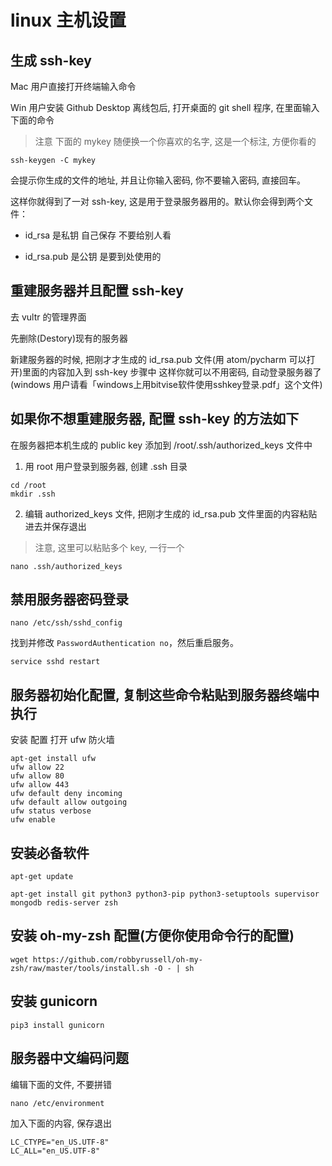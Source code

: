 # linux 主机设置

## 生成 ssh-key

Mac 用户直接打开终端输入命令

Win 用户安装 Github Desktop 离线包后, 打开桌面的 git shell 程序, 在里面输入下面的命令

>注意 下面的 mykey 随便换一个你喜欢的名字, 这是一个标注, 方便你看的

```
ssh-keygen -C mykey
```

会提示你生成的文件的地址, 并且让你输入密码, 你不要输入密码, 直接回车。

这样你就得到了一对 ssh-key, 这是用于登录服务器用的。默认你会得到两个文件：

* id_rsa 是私钥 自己保存 不要给别人看

* id_rsa.pub 是公钥 是要到处使用的

## 重建服务器并且配置 ssh-key

去 vultr 的管理界面

先删除(Destory)现有的服务器

新建服务器的时候, 把刚才才生成的 id_rsa.pub 文件(用 atom/pycharm 可以打开)里面的内容加入到 ssh-key 步骤中
这样你就可以不用密码, 自动登录服务器了(windows 用户请看「windows上用bitvise软件使用sshkey登录.pdf」这个文件)

## 如果你不想重建服务器, 配置 ssh-key 的方法如下

在服务器把本机生成的 public key 添加到 /root/.ssh/authorized_keys 文件中

1. 用 root 用户登录到服务器, 创建 .ssh 目录
```
cd /root
mkdir .ssh
```
2. 编辑 authorized_keys 文件, 把刚才生成的 id_rsa.pub 文件里面的内容粘贴进去并保存退出

>注意, 这里可以粘贴多个 key, 一行一个
```
nano .ssh/authorized_keys
```

## 禁用服务器密码登录

```
nano /etc/ssh/sshd_config
```
找到并修改 `PasswordAuthentication no`，然后重启服务。
```
service sshd restart
```

## 服务器初始化配置, 复制这些命令粘贴到服务器终端中执行


安装 配置 打开 ufw 防火墙
```
apt-get install ufw
ufw allow 22
ufw allow 80
ufw allow 443
ufw default deny incoming
ufw default allow outgoing
ufw status verbose
ufw enable
```

## 安装必备软件

```
apt-get update

```

```
apt-get install git python3 python3-pip python3-setuptools supervisor mongodb redis-server zsh

```

## 安装 oh-my-zsh 配置(方便你使用命令行的配置)
```
wget https://github.com/robbyrussell/oh-my-zsh/raw/master/tools/install.sh -O - | sh

```
## 安装 gunicorn
```
pip3 install gunicorn
```

## 服务器中文编码问题

编辑下面的文件, 不要拼错
```
nano /etc/environment
```
加入下面的内容, 保存退出
```
LC_CTYPE="en_US.UTF-8"
LC_ALL="en_US.UTF-8"
```
